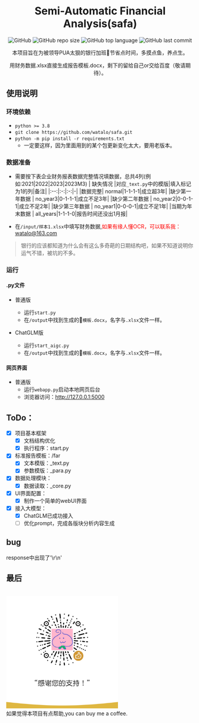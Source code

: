 
<h1 align="center">Semi-Automatic Financial Analysis(safa)</h1>


<p align="center">
    <img alt="GitHub" src="https://img.shields.io/github/license/watalo/safa.svg?color=blue&style=flat-square">
    <img alt="GitHub repo size" src="https://img.shields.io/github/repo-size/watalo/safa">
    <img alt="GitHub top language" src="https://img.shields.io/github/languages/top/watalo/safa">
    <img alt="GitHub last commit" src="https://img.shields.io/github/last-commit/watalo/safa">
</p>

<p align="center">
本项目旨在为被领导PUA太狠的银行加班🐶节省点时间，多摸点鱼，养点生。</p>
<p align="center">
用财务数据.xlsx直接生成报告模板.docx，剩下的留给自己or交给百度（敬请期待）。
</p>

## 使用说明

### 环境依赖
- `python >= 3.8`
- `git clone https://github.com/watalo/safa.git`
- `python -m pip install -r requirements.txt`
  - 一定要这样，因为里面用到的某个包更新变化太大，要用老版本。
  

### 数据准备

- 需要按下表企业财务报表数据完整情况填数据，总共4列(例如:2021|2022|2023|2023M3)
  | 缺失情况 |对应`_text.py`中的模版|填入标记为1的列|备注|
  |:--:|:-:|:-:|-|
  |数据完整| normal|1-1-1-1|成立超3年|
  |缺少第一年数据 | no_year3|0-1-1-1|成立不足3年|
  |缺少第二年数据 | no_year2|0-0-1-1|成立不足2年|
  |缺少第三年数据 | no_year1|0-0-0-1|成立不足1年|
  |当期为年末数据 | all_years|1-1-1-0|报告时间还没出1月报|

- 在`/input/样本1.xlsx`中填写财务数据,<font color="red">如果有缘人懂OCR，可以联系我：</font><link>watalo@163.com</link>
  
> 银行的应该都知道为什么会有这么多奇葩的日期结构吧，如果不知道说明你运气不错，被坑的不多。

### 运行

#### .py文件

- 普通版
  - 运行`start.py`
  - 在`/output`中找到生成的🤗`模板.docx`，名字与`.xlsx`文件一样。

- ChatGLM版
  - 运行`start_aigc.py`
  - 在`/output`中找到生成的🤗`模板.docx`，名字与`.xlsx`文件一样。

#### 网页界面

- 普通版
  - 运行`webapp.py`启动本地网页后台
  - 浏览器访问：http://127.0.0.1:5000

## ToDo：
- [x] 项目基本框架
    - [x] 文档结构优化
	- [x] 执行程序：start.py
- [x] 标准报告模板：/far
    - [x] 文本模版：_text.py
    - [x] 参数模版：_para.py
- [x] 数据处理模块：
    - [x] 数据读取：_core.py
- [x] UI界面配置：
    - [x] 制作一个简单的webUI界面
- [x] 接入大模型：
  - [x] ChatGLM已成功接入
  - [ ] 优化prompt，完成各版块分析内容生成

## bug

response中出现了'\r\n'




## 最后
<br>
<img src="./img/taomi.png" width="300"/>
<br>
如果觉得本项目有点帮助,you can buy me a coffee.